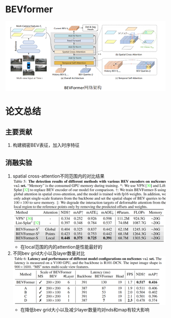 BEVformer
===
![网络架构](./picture/bevformer.png)
# 论文总结

## 主要贡献
1. 构建稠密BEV表征，加入时序特征
## 消融实验
1. spatial cross-attention不同范围内的对比结果
   ![image](./picture/%E4%B8%8D%E5%90%8C%E8%8C%83%E5%9B%B4%E5%86%85%E4%B8%8Bcrossatten%E5%AF%B9%E6%AF%94.png)
   - 在local范围的内的attention是性能最好的
2. 不同bev grid大小以及layer数量对比
   ![image](./picture/不同bev大小和layer数量对比.png)
   - 在降低bev grid大小以及减少layer数量均对nds和map有较大影响